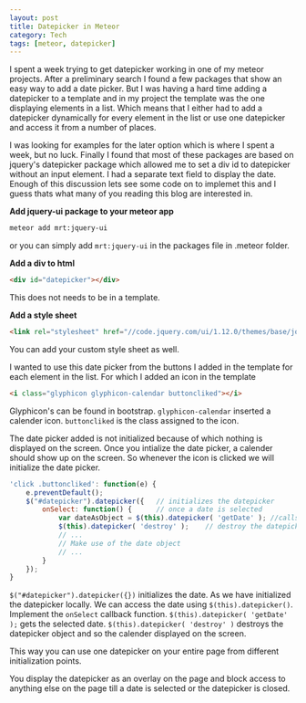 ```yaml
---
layout: post
title: Datepicker in Meteor
category: Tech
tags: [meteor, datepicker]
---
```


I spent a week trying to get datepicker working in one of my meteor projects. After a preliminary search I found a few packages that show an easy way to add a date picker. But I was having a hard time adding a datepicker to a template and in my project the template was the one displaying elements in a list. Which means that I either had to add a datepicker dynamically for every element in the list or use one datepicker and access it from a number of places.

I was looking for examples for the later option which is where I spent a week, but no luck. Finally I found that most of these packages are based on jquery's datepicker package which allowed me to set a div id to datepicker without an input element. I had a separate text field to display the date.
Enough of this  discussion lets see some code on to implemet this and I guess thats what many of you reading this blog are interested in.

**Add jquery-ui package to your meteor app**
```bash
meteor add mrt:jquery-ui
```
or you can simply add `mrt:jquery-ui` in the packages file in .meteor folder.

**Add a div to html**
```html
<div id="datepicker"></div>
```
This does not needs to be in a template.

**Add a style sheet**
```html
<link rel="stylesheet" href="//code.jquery.com/ui/1.12.0/themes/base/jquery-ui.css">
```
You can add your custom style sheet as well.

I wanted to use this date picker from the buttons I added in the template for each element in the list.
For which I added an icon in the template
```html
<i class="glyphicon glyphicon-calendar buttoncliked"></i>
```
Glyphicon's can be found in bootstrap. `glyphicon-calendar` inserted a calender icon. `buttoncliked` is the class assigned to the icon.

The date picker added is not initialized because of which nothing is displayed on the screen.
Once you intialize the date picker, a calender should show up on the screen.
So whenever the icon is clicked we will initialize the date picker.
```javascript
'click .buttoncliked': function(e) {
    e.preventDefault();
    $("#datepicker").datepicker({   // initializes the datepicker
        onSelect: function() {      // once a date is selected
            var dateAsObject = $(this).datepicker( 'getDate' ); //calls getDate method
            $(this).datepicker( 'destroy' );    // destroy the datepicker object
            // ...
            // Make use of the date object
            // ...
        }
    });
}
```

`$("#datepicker").datepicker({})` initializes the date.
As we have initialized the datepicker locally. We can access the date using `$(this).datepicker()`.
Implement the `onSelect` callback function.
`$(this).datepicker( 'getDate' );` gets the selected date.
`$(this).datepicker( 'destroy' )` destroys the datepicker object and so the calender displayed on the screen.

This way you can use one datepicker on your entire page from different initialization points.

You display the datepicker as an overlay on the page and block access to anything else on the page till a date is selected or the datepicker is closed.
